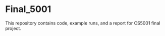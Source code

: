 # Final_5001


This repository contains code, example runs, and a report for CS5001 final project. 
